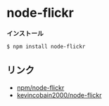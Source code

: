 node-flickr
============


__インストール__

```bash
$ npm install node-flickr
```


リンク
-----

- [npm/node-flickr](https://www.npmjs.com/package/node-flickr)
- [kevincobain2000/node-flickr](https://github.com/kevincobain2000/node-flickr)
